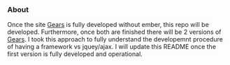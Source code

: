 ### About

Once the site [Gears](https://doremaxime.github.io/gear-frontend/) is fully developed without ember, this repo will be developed.
Furthermore, once both are finished there will be 2 versions of [Gears](https://doremaxime.github.io/gear-frontend/). I took this approach to fully understand the developemnt procedure of having a framework vs jquey/ajax.
I will update this README once the first version is fully developed and operational.
